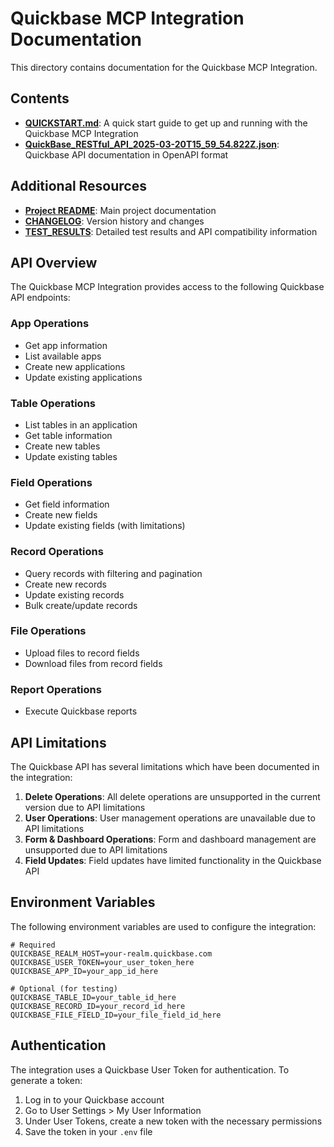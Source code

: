 # Quickbase MCP Integration Documentation

This directory contains documentation for the Quickbase MCP Integration.

## Contents

- **[QUICKSTART.md](QUICKSTART.md)**: A quick start guide to get up and running with the Quickbase MCP Integration
- **[QuickBase_RESTful_API_2025-03-20T15_59_54.822Z.json](QuickBase_RESTful_API_2025-03-20T15_59_54.822Z.json)**: Quickbase API documentation in OpenAPI format

## Additional Resources

- **[Project README](../README.md)**: Main project documentation
- **[CHANGELOG](../CHANGELOG.md)**: Version history and changes
- **[TEST_RESULTS](../TEST_RESULTS.md)**: Detailed test results and API compatibility information

## API Overview

The Quickbase MCP Integration provides access to the following Quickbase API endpoints:

### App Operations
- Get app information
- List available apps
- Create new applications
- Update existing applications

### Table Operations
- List tables in an application
- Get table information
- Create new tables
- Update existing tables

### Field Operations
- Get field information
- Create new fields
- Update existing fields (with limitations)

### Record Operations
- Query records with filtering and pagination
- Create new records
- Update existing records
- Bulk create/update records

### File Operations
- Upload files to record fields
- Download files from record fields

### Report Operations
- Execute Quickbase reports

## API Limitations

The Quickbase API has several limitations which have been documented in the integration:

1. **Delete Operations**: All delete operations are unsupported in the current version due to API limitations
2. **User Operations**: User management operations are unavailable due to API limitations
3. **Form & Dashboard Operations**: Form and dashboard management are unsupported due to API limitations
4. **Field Updates**: Field updates have limited functionality in the Quickbase API

## Environment Variables

The following environment variables are used to configure the integration:

```
# Required
QUICKBASE_REALM_HOST=your-realm.quickbase.com
QUICKBASE_USER_TOKEN=your_user_token_here
QUICKBASE_APP_ID=your_app_id_here

# Optional (for testing)
QUICKBASE_TABLE_ID=your_table_id_here
QUICKBASE_RECORD_ID=your_record_id_here
QUICKBASE_FILE_FIELD_ID=your_file_field_id_here
```

## Authentication

The integration uses a Quickbase User Token for authentication. To generate a token:

1. Log in to your Quickbase account
2. Go to User Settings > My User Information
3. Under User Tokens, create a new token with the necessary permissions
4. Save the token in your `.env` file